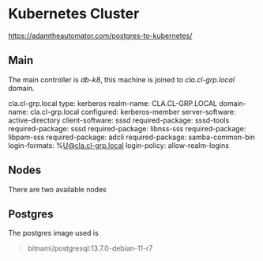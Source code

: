 # Kubernetes Cluster

https://adamtheautomator.com/postgres-to-kubernetes/

## Main

The main controller is _db-k8_, this machine is joined to _cla.cl-grp.local_ domain.

cla.cl-grp.local
  type: kerberos
  realm-name: CLA.CL-GRP.LOCAL
  domain-name: cla.cl-grp.local
  configured: kerberos-member
  server-software: active-directory
  client-software: sssd
  required-package: sssd-tools
  required-package: sssd
  required-package: libnss-sss
  required-package: libpam-sss
  required-package: adcli
  required-package: samba-common-bin
  login-formats: %U@cla.cl-grp.local
  login-policy: allow-realm-logins

## Nodes

There are two available nodes

## Postgres

The postgres image used is 
> bitnami/postgresql:13.7.0-debian-11-r7